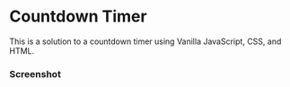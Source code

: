 # Countdown Timer

This is a solution to a countdown timer using Vanilla JavaScript, CSS, and HTML. 


### Screenshot
